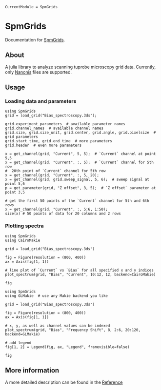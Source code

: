 ```@meta
CurrentModule = SpmGrids
```

# SpmGrids

Documentation for [SpmGrids](https://github.com/alexriss/SpmGrids.jl).

## About

A julia library to analyze scanning tuprobe microscopy grid data. Currently, only [Nanonis](https://www.specs-group.com/nanonis/products/) files are supported.

## Usage

### Loading data and parameters

```@repl
using SpmGrids
grid = load_grid("Bias_spectroscopy.3ds");

grid.experiment_parameters  # available parameter names
grid.channel_names  # available channel names
grid.size, grid.size_unit, grid.center, grid.angle, grid.pixelsize  # grid parameters
grid.start_time, grid.end_time  # more parameters
grid.header  # even more parameters

x = get_channel(grid, "Current", 5, 5);  # `Current` channel at point 5,5
x = get_channel(grid, "Current", :, 5);  # `Current` channel for 5th row
#  20th point of `Current` channel for 5th row
x = get_channel(grid, "Current", :, 5, 20);
x = get_channel(grid, grid.sweep_signal, 5, 6);  # sweep signal at point 5,6
p = get_parameter(grid, "Z offset", 3, 5);  # `Z offset` parameter at point 3,5

# get the first 50 points of the `Current` channel for 5th and 6th rows
x = get_channel(grid, "Current", :, 5:6, 1:50);
size(x) # 50 points of data for 20 columns and 2 rows
```

### Plotting spectra

```@example
using SpmGrids
using CairoMakie

grid = load_grid("Bias_spectroscopy.3ds")

fig = Figure(resolution = (800, 400))
ax = Axis(fig[1, 1])

# line plot of `Current` vs `Bias` for all specified x and y indices
plot_spectrum(grid, "Bias", "Current", 10:12, 12, backend=CairoMakie)

fig
```

```@example
using SpmGrids
using GLMakie  # use any Makie backend you like

grid = load_grid("Bias_spectroscopy.3ds")

fig = Figure(resolution = (800, 400))
ax = Axis(fig[1, 1])

# x, y, as well as channel values can be indexed
plot_spectrum(grid, "Bias", "Frequency Shift", 8, 2:6, 20:120, backend=GLMakie)

# add legend
fig[1, 2] = Legend(fig, ax, "Legend", framevisible=false)

fig
```


## More information

A more detailed description can be found in the [Reference](@ref)
